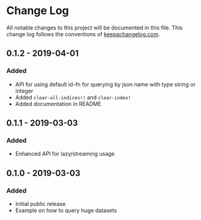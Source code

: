 # Change Log
All notable changes to this project will be documented in this file. This change log follows the conventions of [keepachangelog.com](http://keepachangelog.com/).

## 0.1.2 - 2019-04-01

### Added
- API for using default id-fn for querying by json name with type string or integer
- Added `clear-all-indices!!` and `clear-index!`
- Added documentation in README

## 0.1.1 - 2019-03-03

### Added
- Enhanced API for lazy/streaming usage

## 0.1.0 - 2019-03-03

### Added
- Initial public release
- Example on how to query huge datasets

[Unreleased]: https://github.com/luposlip/ndjson-db/compare/0.1.2...HEAD
[0.1.2]: https://github.com/luposlip/ndjson-db/compare/0.1.1...0.1.2
[0.1.1]: https://github.com/luposlip/ndjson-db/compare/0.1.0...0.1.1

